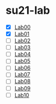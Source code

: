 # su21-lab

- [x] [Lab00](./lab00)
- [x] [Lab01](./lab01)
- [ ] [Lab02](./lab02)
- [ ] [Lab03](./lab03)
- [ ] [Lab04](./lab04)
- [ ] [Lab05](./lab05)
- [ ] [Lab06](./lab06)
- [ ] [Lab07](./lab07)
- [ ] [Lab08](./lab08)
- [ ] [Lab09](./lab09)
- [ ] [Lab10](./lab10)
